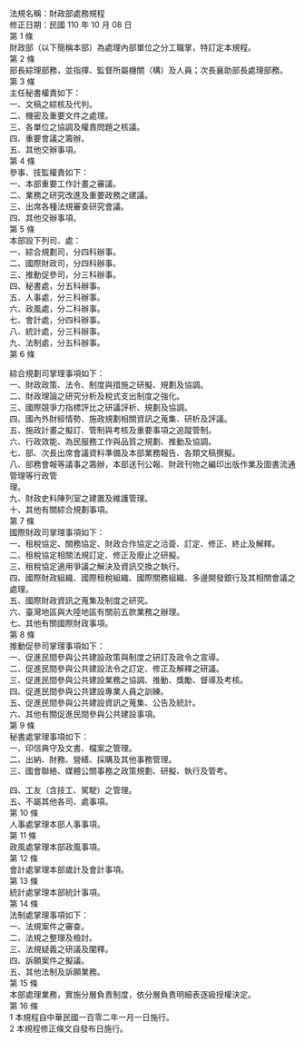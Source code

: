 法規名稱：財政部處務規程  
修正日期：民國 110 年 10 月 08 日  
第 1 條  
財政部（以下簡稱本部）為處理內部單位之分工職掌，特訂定本規程。  
第 2 條  
部長綜理部務，並指揮、監督所屬機關（構）及人員；次長襄助部長處理部務。  
第 3 條  
主任秘書權責如下：  
一、文稿之綜核及代判。  
二、機密及重要文件之處理。  
三、各單位之協調及權責問題之核議。  
四、重要會議之籌辦。  
五、其他交辦事項。  
第 4 條  
參事、技監權責如下：  
一、本部重要工作計畫之審議。  
二、業務之研究改進及重要政務之建議。  
三、出席各種法規審查研究會議。  
四、其他交辦事項。  
第 5 條  
本部設下列司、處：  
一、綜合規劃司，分四科辦事。  
二、國際財政司，分四科辦事。  
三、推動促參司，分三科辦事。  
四、秘書處，分五科辦事。  
五、人事處，分三科辦事。  
六、政風處，分二科辦事。  
七、會計處，分四科辦事。  
八、統計處，分三科辦事。  
九、法制處，分五科辦事。  
第 6 條  


綜合規劃司掌理事項如下：  
一、財政政策、法令、制度與措施之研擬、規劃及協調。  
二、財政理論之研究分析及稅式支出制度之強化。  
三、國際競爭力指標評比之研議評析、規劃及協調。  
四、國內外財經情勢、施政規劃相關資訊之蒐集、研析及評議。  
五、施政計畫之擬訂、管制與考核及重要事項之追蹤管制。  
六、行政效能、為民服務工作與品質之規劃、推動及協調。  
七、部、次長出席會議資料準備及本部業務報告、各類文稿撰擬。  
八、部務會報等議事之籌辦，本部送刊公報、財政刊物之編印出版作業及圖書流通管理等行政管  
理。  
九、財政史料陳列室之建置及維護管理。  
十、其他有關綜合規劃事項。  
第 7 條  
國際財政司掌理事項如下：  
一、租稅協定、關務協定、財政合作協定之洽簽、訂定、修正、終止及解釋。  
二、租稅協定相關法規訂定、修正及廢止之研擬。  
三、租稅協定適用爭議之解決及資訊交換之執行。  
四、國際財政組織、國際租稅組織、國際關務組織、多邊開發銀行及其相關會議之處理。  
五、國際財政資訊之蒐集及制度之研究。  
六、臺灣地區與大陸地區有關前五款業務之辦理。  
七、其他有關國際財政事項。  
第 8 條  
推動促參司掌理事項如下：  
一、促進民間參與公共建設政策與制度之研訂及政令之宣導。  
二、促進民間參與公共建設法令之訂定、修正及解釋之研議。  
三、促進民間參與公共建設業務之協調、推動、獎勵、督導及考核。  
四、促進民間參與公共建設專業人員之訓練。  
五、促進民間參與公共建設資訊之蒐集、公告及統計。  
六、其他有關促進民間參與公共建設事項。  
第 9 條  
秘書處掌理事項如下：  
一、印信典守及文書、檔案之管理。  
二、出納、財務、營繕、採購及其他事務管理。  
三、國會聯絡、媒體公關事務之政策規劃、研擬、執行及管考。  


四、工友（含技工、駕駛）之管理。  
五、不屬其他各司、處事項。  
第 10 條  
人事處掌理本部人事事項。  
第 11 條  
政風處掌理本部政風事項。  
第 12 條  
會計處掌理本部歲計及會計事項。  
第 13 條  
統計處掌理本部統計事項。  
第 14 條  
法制處掌理事項如下：  
一、法規案件之審查。  
二、法規之整理及檢討。  
三、法規疑義之研議及闡釋。  
四、訴願案件之擬議。  
五、其他法制及訴願業務。  
第 15 條  
本部處理業務，實施分層負責制度，依分層負責明細表逐級授權決定。  
第 16 條  
1 本規程自中華民國一百零二年一月一日施行。  
2 本規程修正條文自發布日施行。  


